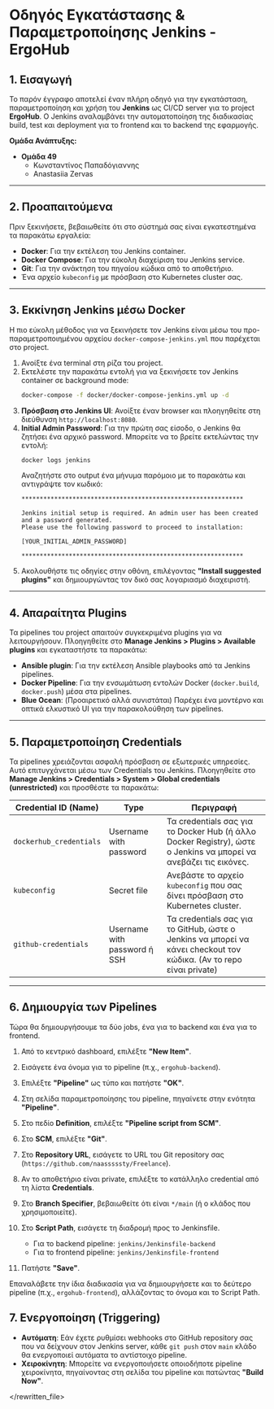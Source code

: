 # Οδηγός Εγκατάστασης & Παραμετροποίησης Jenkins - ErgoHub

## 1. Εισαγωγή

Το παρόν έγγραφο αποτελεί έναν πλήρη οδηγό για την εγκατάσταση, παραμετροποίηση και χρήση του **Jenkins** ως CI/CD server για το project **ErgoHub**. Ο Jenkins αναλαμβάνει την αυτοματοποίηση της διαδικασίας build, test και deployment για το frontend και το backend της εφαρμογής.

**Ομάδα Ανάπτυξης:**
*   **Ομάδα 49**
    *   Κωνσταντίνος Παπαδόγιαννης
    *   Anastasiia Zervas

---

## 2. Προαπαιτούμενα

Πριν ξεκινήσετε, βεβαιωθείτε ότι στο σύστημά σας είναι εγκατεστημένα τα παρακάτω εργαλεία:
*   **Docker**: Για την εκτέλεση του Jenkins container.
*   **Docker Compose**: Για την εύκολη διαχείριση του Jenkins service.
*   **Git**: Για την ανάκτηση του πηγαίου κώδικα από το αποθετήριο.
*   Ένα αρχείο `kubeconfig` με πρόσβαση στο Kubernetes cluster σας.

---

## 3. Εκκίνηση Jenkins μέσω Docker

Η πιο εύκολη μέθοδος για να ξεκινήσετε τον Jenkins είναι μέσω του προ-παραμετροποιημένου αρχείου `docker-compose-jenkins.yml` που παρέχεται στο project.

1.  Ανοίξτε ένα terminal στη ρίζα του project.
2.  Εκτελέστε την παρακάτω εντολή για να ξεκινήσετε τον Jenkins container σε background mode:
    ```bash
    docker-compose -f docker/docker-compose-jenkins.yml up -d
    ```
3.  **Πρόσβαση στο Jenkins UI**: Ανοίξτε έναν browser και πλοηγηθείτε στη διεύθυνση `http://localhost:8080`.
4.  **Initial Admin Password**: Για την πρώτη σας είσοδο, ο Jenkins θα ζητήσει ένα αρχικό password. Μπορείτε να το βρείτε εκτελώντας την εντολή:
    ```bash
    docker logs jenkins
    ```
    Αναζητήστε στο output ένα μήνυμα παρόμοιο με το παρακάτω και αντιγράψτε τον κωδικό:
    ```
    *************************************************************
    
    Jenkins initial setup is required. An admin user has been created and a password generated.
    Please use the following password to proceed to installation:
    
    [YOUR_INITIAL_ADMIN_PASSWORD]
    
    *************************************************************
    ```
5.  Ακολουθήστε τις οδηγίες στην οθόνη, επιλέγοντας **"Install suggested plugins"** και δημιουργώντας τον δικό σας λογαριασμό διαχειριστή.

---

## 4. Απαραίτητα Plugins

Τα pipelines του project απαιτούν συγκεκριμένα plugins για να λειτουργήσουν. Πλοηγηθείτε στο **Manage Jenkins > Plugins > Available plugins** και εγκαταστήστε τα παρακάτω:

*   **Ansible plugin**: Για την εκτέλεση Ansible playbooks από τα Jenkins pipelines.
*   **Docker Pipeline**: Για την ενσωμάτωση εντολών Docker (`docker.build`, `docker.push`) μέσα στα pipelines.
*   **Blue Ocean**: (Προαιρετικό αλλά συνιστάται) Παρέχει ένα μοντέρνο και οπτικά ελκυστικό UI για την παρακολούθηση των pipelines.

---

## 5. Παραμετροποίηση Credentials

Τα pipelines χρειάζονται ασφαλή πρόσβαση σε εξωτερικές υπηρεσίες. Αυτό επιτυγχάνεται μέσω των Credentials του Jenkins. Πλοηγηθείτε στο **Manage Jenkins > Credentials > System > Global credentials (unrestricted)** και προσθέστε τα παρακάτω:

| Credential ID (Name) | Type                 | Περιγραφή                                                                                                   |
| -------------------- | -------------------- | ----------------------------------------------------------------------------------------------------------- |
| `dockerhub_credentials`  | Username with password | Τα credentials σας για το Docker Hub (ή άλλο Docker Registry), ώστε ο Jenkins να μπορεί να ανεβάζει τις εικόνες. |
| `kubeconfig`         | Secret file          | Ανεβάστε το αρχείο `kubeconfig` που σας δίνει πρόσβαση στο Kubernetes cluster.                                |
| `github-credentials` | Username with password ή SSH | Τα credentials σας για το GitHub, ώστε ο Jenkins να μπορεί να κάνει checkout τον κώδικα. (Αν το repo είναι private) |

---

## 6. Δημιουργία των Pipelines

Τώρα θα δημιουργήσουμε τα δύο jobs, ένα για το backend και ένα για το frontend.

1.  Από το κεντρικό dashboard, επιλέξτε **"New Item"**.
2.  Εισάγετε ένα όνομα για το pipeline (π.χ., `ergohub-backend`).
3.  Επιλέξτε **"Pipeline"** ως τύπο και πατήστε **"OK"**.
4.  Στη σελίδα παραμετροποίησης του pipeline, πηγαίνετε στην ενότητα **"Pipeline"**.
5.  Στο πεδίο **Definition**, επιλέξτε **"Pipeline script from SCM"**.
6.  Στο **SCM**, επιλέξτε **"Git"**.
7.  Στο **Repository URL**, εισάγετε το URL του Git repository σας (`https://github.com/naasssssty/Freelance`).
8.  Αν το αποθετήριο είναι private, επιλέξτε το κατάλληλο credential από τη λίστα **Credentials**.
9.  Στο **Branch Specifier**, βεβαιωθείτε ότι είναι `*/main` (ή ο κλάδος που χρησιμοποιείτε).
10. Στο **Script Path**, εισάγετε τη διαδρομή προς το Jenkinsfile.

    *   Για το backend pipeline: `jenkins/Jenkinsfile-backend`
    *   Για το frontend pipeline: `jenkins/Jenkinsfile-frontend`

11. Πατήστε **"Save"**.

Επαναλάβετε την ίδια διαδικασία για να δημιουργήσετε και το δεύτερο pipeline (π.χ., `ergohub-frontend`), αλλάζοντας το όνομα και το Script Path.

## 7. Ενεργοποίηση (Triggering)

*   **Αυτόματη**: Εάν έχετε ρυθμίσει webhooks στο GitHub repository σας που να δείχνουν στον Jenkins server, κάθε `git push` στον `main` κλάδο θα ενεργοποιεί αυτόματα το αντίστοιχο pipeline.
*   **Χειροκίνητη**: Μπορείτε να ενεργοποιήσετε οποιοδήποτε pipeline χειροκίνητα, πηγαίνοντας στη σελίδα του pipeline και πατώντας **"Build Now"**.

</rewritten_file>